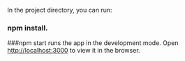 
In the project directory, you can run:
### npm install.

###npm start 
runs the app in the development mode.
Open [http://localhost:3000](http://localhost:3000) to view it in the browser.



